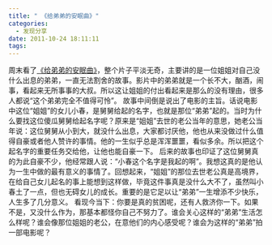 ```yaml
---
title: " 《给弟弟的安眠曲》"
categories:
  - 发现分享
date: 2011-10-24 18:11:11
tags:
---
```


周末看了[《给弟弟的安眠曲》](http://movie.douban.com/subject/3395437/)，整个片子平淡无奇，主要讲的是一位姐姐对自己没什么出息的弟弟，一直无法割舍的故事。影片中的弟弟就是一个长不大，酗酒，闹事，看起来无所事事的大叔。所以这让姐姐的付出看起来是那么的没有理由，很多人都说“这个弟弟完全不值得可怜”。 故事中间倒是说出了电影的主旨。话说电影中这位“姐姐”的女儿小春，是舅舅给起的名字，也就是那位“弟弟”起的。当时为什么要找这位傻瓜舅舅给起名字呢？原来是“姐姐”去世的老公当年的意思，她老公当年说：这位舅舅从小到大，就没什么出息，大家都讨厌他，他也从来没做过什么值得自豪或者他人赞许的事情。他的一生似乎总是浑浑噩噩，看似多余。所以把这个起名字的重要任务交给他，让他也能自豪一下。 后来的故事也印证了这位舅舅真的为此自豪不少，他经常跟人说：“小春这个名字是我起的啊”。我想这真的是他认为一生中做的最有意义的事情了。回想起来，“姐姐”的那位去世老公真是高境界，在给自己女儿起名的事上能想到这样做，毕竟这件事真是没什么大不了，虽然叫小春土了一点，但也无碍女儿的成长。重要的是它足以让“弟弟”一生增添不少快乐，人生多了几分意义。 看现今当下：你要是真的贫困呢，还有人救济你一下。如果不是，又没什么作为，那基本都怪你自己不努力了。谁会关心这样的“弟弟”生活怎么样呢？谁会像那位姐姐的老公，在意他们的内心感受呢？谁会为这样的“弟弟”拍一部电影呢？